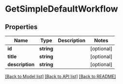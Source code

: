 # GetSimpleDefaultWorkflow

## Properties

 Name            | Type       | Description | Notes      
-----------------|------------|-------------|------------
 **id**          | **string** |             | [optional] 
 **title**       | **string** |             | [optional] 
 **description** | **string** |             | [optional] 

[[Back to Model list]](../../README.md#documentation-for-models) [[Back to API list]](../../README.md#documentation-for-api-endpoints) [[Back to README]](../../README.md)


